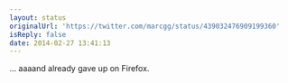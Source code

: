 ```yaml
---
layout: status
originalUrl: 'https://twitter.com/marcgg/status/439032476909199360'
isReply: false
date: 2014-02-27 13:41:13
---
```


… aaaand already gave up on Firefox.
